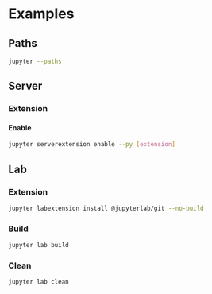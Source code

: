 # Examples

## Paths

```sh
jupyter --paths
```

## Server

### Extension

#### Enable

```sh
jupyter serverextension enable --py [extension]
```

## Lab

### Extension

```sh
jupyter labextension install @jupyterlab/git --no-build
```

### Build

```sh
jupyter lab build
```

### Clean

```sh
jupyter lab clean
```
